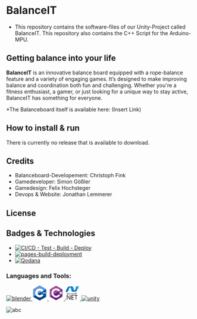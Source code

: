 # BalanceIT
* This repository contains the software-files of our Unity-Project called BalanceIT. This repository also contains the C++ Script for the Arduino-MPU.

## Getting balance into your life

**BalanceIT** is an innovative balance board equipped with a rope-balance feature and a variety of engaging games. It’s designed to make improving balance and coordination both fun and challenging. Whether you're a fitness enthusiast, a gamer, or just looking for a unique way to stay active, BalanceIT has something for everyone.

*The Balanceboard itself is available here: (Insert Link)

## How to install & run
There is currently no release that is available to download.

## Credits

* Balanceboard-Developement: Christoph Fink
* Gamedeveloper: Simon Gößler
* Gamedesign: Felix Hochsteger
* Devops & Website: Jonathan Lemmerer

## License

## Badges & Technologies
* [![CI/CD - Test - Build - Deploy](https://github.com/lemschi/BalanceIT/actions/workflows/CICDTestBuildDeploy.yml/badge.svg)](https://github.com/lemschi/BalanceIT/actions/workflows/CICDTestBuildDeploy.yml)
* [![pages-build-deployment](https://github.com/lemschi/BalanceIT/actions/workflows/pages/pages-build-deployment/badge.svg)](https://github.com/lemschi/BalanceIT/actions/workflows/pages/pages-build-deployment)
* [![Qodana](https://github.com/lemschi/BalanceIT/actions/workflows/qodana_code_quality.yml/badge.svg)](https://github.com/lemschi/BalanceIT/actions/workflows/qodana_code_quality.yml)

<h3 align="left">Languages and Tools:</h3>
<p align="left"> <a href="https://www.blender.org/" target="_blank" rel="noreferrer"> <img src="https://download.blender.org/branding/community/blender_community_badge_white.svg" alt="blender" width="40" height="40"/> </a> <a href="https://www.w3schools.com/cpp/" target="_blank" rel="noreferrer"> <img src="https://raw.githubusercontent.com/devicons/devicon/master/icons/cplusplus/cplusplus-original.svg" alt="cplusplus" width="40" height="40"/> </a> <a href="https://www.w3schools.com/cs/" target="_blank" rel="noreferrer"> <img src="https://raw.githubusercontent.com/devicons/devicon/master/icons/csharp/csharp-original.svg" alt="csharp" width="40" height="40"/> </a> <a href="https://dotnet.microsoft.com/" target="_blank" rel="noreferrer"> <img src="https://raw.githubusercontent.com/devicons/devicon/master/icons/dot-net/dot-net-original-wordmark.svg" alt="dotnet" width="40" height="40"/> </a> <a href="https://unity.com/" target="_blank" rel="noreferrer"> <img src="https://www.vectorlogo.zone/logos/unity3d/unity3d-icon.svg" alt="unity" width="40" height="40"/> </a> </p>

<p><img align="left" src="https://github-readme-stats.vercel.app/api/top-langs?username=lemschi&show_icons=true&locale=en&layout=compact" alt="abc" /></p>
